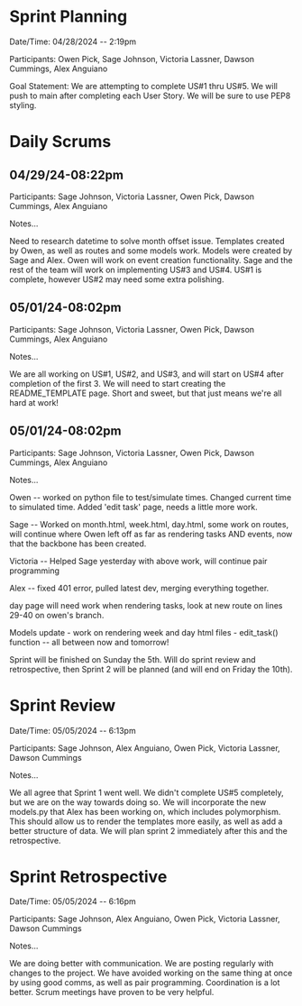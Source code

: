 # Sprint Planning

Date/Time: 04/28/2024 -- 2:19pm

Participants: Owen Pick, Sage Johnson, Victoria Lassner, Dawson Cummings, Alex Anguiano

Goal Statement:  We are attempting to complete US#1 thru US#5. We will push to main after completing each User Story. We will be sure to use PEP8 styling.

# Daily Scrums

## 04/29/24-08:22pm

Participants: Sage Johnson, Victoria Lassner, Owen Pick, Dawson Cummings, Alex Anguiano

Notes...

Need to research datetime to solve month offset issue. Templates created by Owen, as well as routes and some models work. Models were created by Sage and Alex. Owen will work on event creation functionality. Sage and the rest of the team will work on implementing US#3 and US#4. US#1 is complete, however US#2 may need some extra polishing.

## 05/01/24-08:02pm

Participants: Sage Johnson, Victoria Lassner, Owen Pick, Dawson Cummings, Alex Anguiano

Notes...

We are all working on US#1, US#2, and US#3, and will start on US#4 after completion of the first 3. We will need to start creating the README_TEMPLATE page. Short and sweet, but that just means we're all hard at work!

## 05/01/24-08:02pm

Participants: Sage Johnson, Victoria Lassner, Owen Pick, Dawson Cummings, Alex Anguiano

Notes...

Owen -- worked on python file to test/simulate times. Changed current time to simulated time. Added 'edit task' page, needs a little more work.

Sage -- Worked on month.html, week.html, day.html, some work on routes, will continue where Owen left off as far as rendering tasks AND events, now that the backbone has been created.

Victoria -- Helped Sage yesterday with above work, will continue pair programming

Alex -- fixed 401 error, pulled latest dev, merging everything together.

day page will need work when rendering tasks, look at new route on lines 29-40 on owen's branch.

Models update - work on rendering week and day html files - edit_task() function -- all between now and tomorrow!

Sprint will be finished on Sunday the 5th. Will do sprint review and retrospective, then Sprint 2 will be planned (and will end on Friday the 10th).

# Sprint Review

Date/Time: 05/05/2024 -- 6:13pm

Participants: Sage Johnson, Alex Anguiano, Owen Pick, Victoria Lassner, Dawson Cummings

Notes...

We all agree that Sprint 1 went well. We didn't complete US#5 completely, but we are on the way towards doing so. We will incorporate the new models.py that Alex has been working on, which includes polymorphism. This should allow us to render the templates more easily, as well as add a better structure of data. We will plan sprint 2 immediately after this and the retrospective.

# Sprint Retrospective

Date/Time: 05/05/2024 -- 6:16pm

Participants: Sage Johnson, Alex Anguiano, Owen Pick, Victoria Lassner, Dawson Cummings

Notes...

We are doing better with communication. We are posting regularly with changes to the project. We have avoided working on the same thing at once by using good comms, as well as pair programming. Coordination is a lot better. Scrum meetings have proven to be very helpful.
